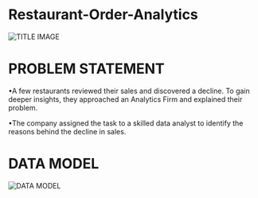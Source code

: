 # Restaurant-Order-Analytics

![TITLE IMAGE](https://miro.medium.com/v2/resize:fit:1100/format:webp/1*2gu6C44mv7JlantW3iKfyQ.png)


# PROBLEM STATEMENT 

•A few restaurants reviewed their sales and discovered a decline. To gain deeper insights, 
they approached an Analytics Firm and explained their problem.

•The company assigned the task to a skilled data analyst to identify the reasons behind the decline in sales.


# DATA MODEL 

![DATA MODEL](https://miro.medium.com/v2/resize:fit:1100/format:webp/1*gZFiKcxNi_0CK9EytXhLXg.png)
